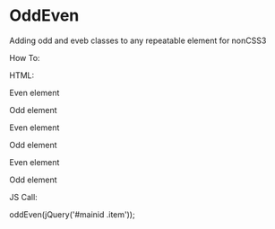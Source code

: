 # OddEven
Adding odd and eveb classes to any repeatable element for nonCSS3

How To:

HTML:

<div id="mainid">
    <div class="someclass">
        <div class="item">
            <p>Even element</p>
        </div>
        <div class="item">
            <p>Odd element</p>
        </div>
        <div class="item">
            <p>Even element</p>
        </div>
        <div class="item">
            <p>Odd element</p>
        </div>
        <div class="item">
            <p>Even element</p>
        </div>
        <div class="item">
            <p>Odd element</p>
        </div>
    </div>
</div>

JS Call:

oddEven(jQuery('#mainid .item'));
